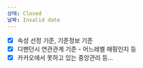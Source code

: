 ```yaml
---
상태: Closed
날짜: Invalid date
---
```

- [x] 속성 선정 기준, 기준정보 기준
- [x] 디펜던시 연관관계 기준 - 어느레벨 매핑인지 등
- [x] 카카오에서 못하고 있는 중앙관리 등…